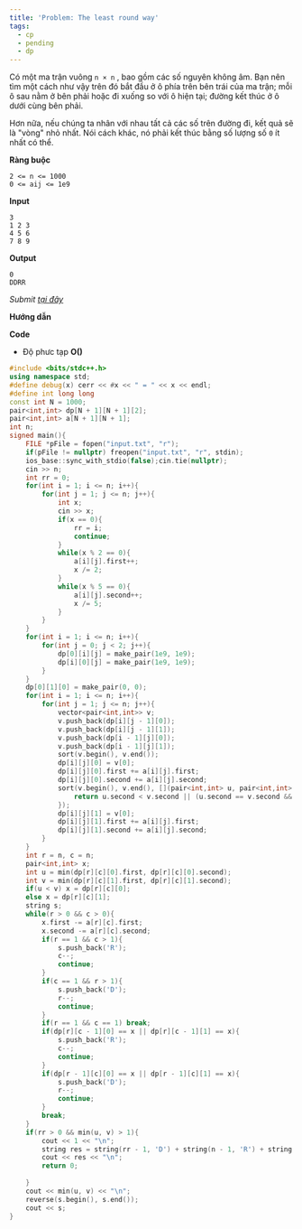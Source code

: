 ```yaml
---
title: 'Problem: The least round way'
tags:
  - cp
  - pending
  - dp
---
```

Có một ma trận vuông `n × n` , bao gồm các số nguyên không âm. 
Bạn nên tìm một cách như vậy trên đó bắt đầu ở ô phía trên bên trái của ma trận;
mỗi ô sau nằm ở bên phải hoặc đi xuống so với ô hiện tại;
đường kết thúc ở ô dưới cùng bên phải.

Hơn nữa, nếu chúng ta nhân với nhau tất cả các số trên đường đi, kết quả sẽ là "vòng" nhỏ nhất. Nói cách khác, nó phải kết thúc bằng số lượng số `0` ít nhất có thể.

**Ràng buộc**

```
2 <= n <= 1000
0 <= aij <= 1e9
```

**Input**

```
3 
1 2 3 
4 5 6 
7 8 9
```

**Output**

```
0 
DDRR
```

<!--more-->

*Submit [tại đây](https://codeforces.com/problemset/problem/2/B)*

**Hướng dẫn**


**Code**

- Độ phưc tạp **O()**

```cpp
#include <bits/stdc++.h>
using namespace std;
#define debug(x) cerr << #x << " = " << x << endl;
#define int long long
const int N = 1000;
pair<int,int> dp[N + 1][N + 1][2];
pair<int,int> a[N + 1][N + 1];
int n;
signed main(){
    FILE *pFile = fopen("input.txt", "r");
    if(pFile != nullptr) freopen("input.txt", "r", stdin);
    ios_base::sync_with_stdio(false);cin.tie(nullptr);
    cin >> n;
    int rr = 0;
    for(int i = 1; i <= n; i++){
        for(int j = 1; j <= n; j++){
            int x;
            cin >> x;
            if(x == 0){
                rr = i;
                continue;
            }
            while(x % 2 == 0){
                a[i][j].first++;
                x /= 2;
            }
            while(x % 5 == 0){
                a[i][j].second++;
                x /= 5;
            }
        }
    }
    for(int i = 1; i <= n; i++){
        for(int j = 0; j < 2; j++){
            dp[0][i][j] = make_pair(1e9, 1e9);
            dp[i][0][j] = make_pair(1e9, 1e9);
        }
    }
    dp[0][1][0] = make_pair(0, 0);
    for(int i = 1; i <= n; i++){
        for(int j = 1; j <= n; j++){
            vector<pair<int,int>> v;
            v.push_back(dp[i][j - 1][0]);
            v.push_back(dp[i][j - 1][1]);
            v.push_back(dp[i - 1][j][0]);
            v.push_back(dp[i - 1][j][1]);
            sort(v.begin(), v.end());
            dp[i][j][0] = v[0];
            dp[i][j][0].first += a[i][j].first;
            dp[i][j][0].second += a[i][j].second;
            sort(v.begin(), v.end(), [](pair<int,int> u, pair<int,int> v){
                return u.second < v.second || (u.second == v.second && u.first < v.first);
            });
            dp[i][j][1] = v[0];
            dp[i][j][1].first += a[i][j].first;
            dp[i][j][1].second += a[i][j].second;
        }
    }
    int r = n, c = n;
    pair<int,int> x;
    int u = min(dp[r][c][0].first, dp[r][c][0].second);
    int v = min(dp[r][c][1].first, dp[r][c][1].second);
    if(u < v) x = dp[r][c][0];
    else x = dp[r][c][1];
    string s;
    while(r > 0 && c > 0){
        x.first -= a[r][c].first;
        x.second -= a[r][c].second;
        if(r == 1 && c > 1){
            s.push_back('R');
            c--;
            continue;
        }
        if(c == 1 && r > 1){
            s.push_back('D');
            r--;
            continue;
        }
        if(r == 1 && c == 1) break;
        if(dp[r][c - 1][0] == x || dp[r][c - 1][1] == x){
            s.push_back('R');
            c--;
            continue;
        }
        if(dp[r - 1][c][0] == x || dp[r - 1][c][1] == x){
            s.push_back('D');
            r--;
            continue;
        }
        break;
    }
    if(rr > 0 && min(u, v) > 1){
        cout << 1 << "\n";
        string res = string(rr - 1, 'D') + string(n - 1, 'R') + string (n - rr, 'D');
        cout << res << "\n";
        return 0;
 
    }
    cout << min(u, v) << "\n";
    reverse(s.begin(), s.end());
    cout << s;
}
```
